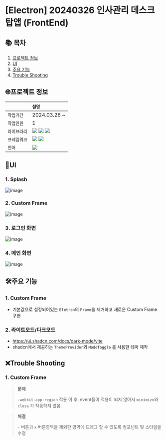 # [Electron] 20240326 인사관리 데스크탑앱 (FrontEnd)

## 📚 목차

1. [프로젝트 정보](#프로젝트-정보)
2. [UI](#ui)
3. [주요 기능](#주요-기능)
4. [Trouble Shooting](#trouble-shooting)

## 🌐프로젝트 정보

|              | `설명 `                                                                                                                                                                                                                                                                                                                        |
| :----------- | :----------------------------------------------------------------------------------------------------------------------------------------------------------------------------------------------------------------------------------------------------------------------------------------------------------------------------- |
| `작업기간`   | 2024.03.26 ~                                                                                                                                                                                                                                                                                                                   |
| `작업인원`   | 1                                                                                                                                                                                                                                                                                                                              |
| `라이브러리` | <img src="https://img.shields.io/badge/React-61DAFB?style=flat-square&logo=react&logoColor=black"> <img src="https://img.shields.io/badge/shadcn/ui-000000?style=flat-square&logo=shadcn/ui&logoColor=white"> <img src="https://img.shields.io/badge/Tanstack_Query-FF4154?style=flat-square&logo=ReactQuery&logoColor=black"> |
| `프레임워크` | <img src="https://img.shields.io/badge/tailwindcss-06B6D4?style=flat-square&logo=tailwindcss&logoColor=black"> <img src="https://img.shields.io/badge/Electron-47848F?style=flat-square&logo=Electron&logoColor=white">                                                                                                        |
| `언어`       | <img src="https://img.shields.io/badge/TypeScript-3178C6?style=flat-square&logo=TypeScript&logoColor=white">                                                                                                                                                                                                                   |

## 👀UI

### 1. Splash

![image](https://github.com/audrhks29/HR_management/assets/130128690/ead6a1a7-69b8-4a62-a961-2eea1189daa8)

### 2. Custom Frame

![image](https://github.com/audrhks29/HR_management/assets/130128690/a7d27d70-7dcc-4385-b2cd-0d87a3d7d940)

### 3. 로그인 화면

![image](https://github.com/audrhks29/HR_management/assets/130128690/91a5fa01-10d9-4cc7-a70e-8897b93d09a8)

### 4. 메인 화면

![image](https://github.com/audrhks29/HR_management/assets/130128690/16e58650-3d8f-4b8b-a632-ff6bb76024b3)

## 🛠주요 기능

### 1. Custom Frame

- 기본값으로 설정되어있는 `Eletron`의 `Frame`을 제거하고 새로운 Custom Frame 구현

### 2. 라이트모드/다크모드

- https://ui.shadcn.com/docs/dark-mode/vite
- shadcn에서 제공하는 `ThemeProvider`와 `ModeToggle` 를 사용한 테마 제작

## ❌Trouble Shooting

### 1. Custom Frame

> **문제**
>
> `-webkit-app-region` 적용 이 후, event들이 적용이 되지 않아서 `minimize`와 `close` 가 작동하지 않음.

> **해결**
>
> `-` 버튼과 `x` 버튼영역을 제외한 영역에 드래그 할 수 있도록 컴포넌트 및 스타일을 수정
